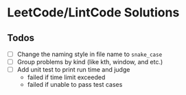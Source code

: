 LeetCode/LintCode Solutions
======

## Todos

- [ ] Change the naming style in file name to `snake_case`
- [ ] Group problems by kind (like kth, window, and etc.)
- [ ] Add unit test to print run time and judge
  - failed if time limit exceeded
  - failed if unable to pass test cases
